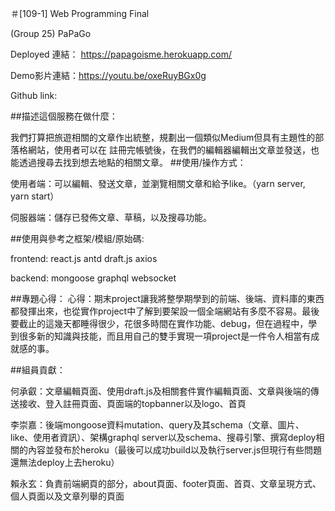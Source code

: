 ＃[109-1] Web Programming Final

(Group 25) PaPaGo

Deployed 連結： https://papagoisme.herokuapp.com/

Demo影片連結：https://youtu.be/oxeRuyBGx0g

Github link: 

##描述這個服務在做什麼：
	
我們打算把旅遊相關的文章作出統整，規劃出一個類似Medium但具有主題性的部落格網站，使用者可以在
註冊完帳號後，在我們的編輯器編輯出文章並發送，也能透過搜尋去找到想去地點的相關文章。
##使用/操作方式：

使用者端：可以編輯、發送文章，並瀏覽相關文章和給予like。（yarn server, yarn start）

伺服器端：儲存已發佈文章、草稿，以及搜尋功能。


##使用與參考之框架/模組/原始碼:

frontend:
react.js
 antd
 draft.js
 axios

backend:
mongoose
graphql
websocket

##專題心得：
心得：期末project讓我將整學期學到的前端、後端、資料庫的東西都發揮出來，也從實作project中了解到要架設一個全端網站有多麼不容易。最後要截止的這幾天都睡得很少，花很多時間在實作功能、debug，但在過程中，學到很多新的知識與技能，而且用自己的雙手實現一項project是一件令人相當有成就感的事。

##組員貢獻：

何承叡：文章編輯頁面、使用draft.js及相關套件實作編輯頁面、文章與後端的傳送接收、登入註冊頁面、頁面端的topbanner以及logo、首頁

李崇嘉：後端mongoose資料mutation、query及其schema（文章、圖片、like、使用者資訊）、架構graphql server以及schema、搜尋引擎、撰寫deploy相關的內容並發布於heroku（最後可以成功build以及執行server.js但現行有些問題還無法deploy上去heroku）

賴永玄：負責前端網頁的部分，about頁面、footer頁面、首頁、文章呈現方式、個人頁面以及文章列舉的頁面






